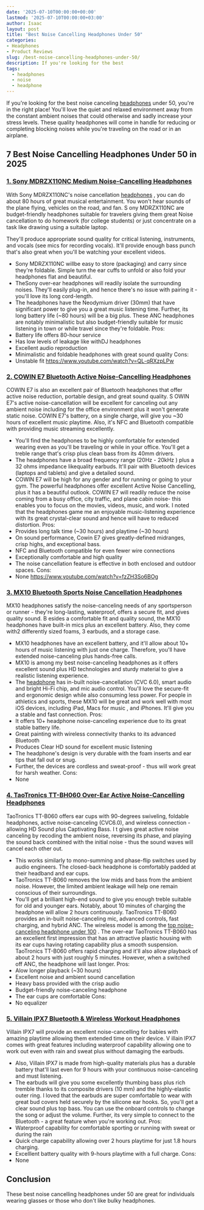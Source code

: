 ```yaml
---
date: '2025-07-10T00:00:00+00:00'
lastmod: '2025-07-10T00:00:00+03:00'
author: Isaac
layout: post
title: "Best Noise Cancelling Headphones Under 50"
categories:
- Headphones
- Product Reviews
slug: /best-noise-cancelling-headphones-under-50/
description: If you're looking for the best
tags: 
  - headphones
  - noise
  - headphone
---
```

If you're looking for the best
noise canceling [headphones](https://en.wikipedia.org/wiki/Noise-cancelling_headphones)
under 50, you're in the right place!
You'll love the quiet and relaxed environment away from the constant ambient noises that could otherwise and sadly increase your stress levels.
These quality headphones will come in handle for reducing or completing blocking noises while you're traveling on the road or in an airplane.
## 7 Best Noise Cancelling Headphones Under 50 in 2025
### [1. Sony MDRZX110NC Medium Noise-Cancelling Headphones](https://www.amazon.com/dp/B00NWYGZO6/?tag=p-policy-20)
With Sony MDRZX110NC's noise cancellation
[headphones](https://pestpolicy.com/best-noise-cancelling-headphones-under-200/)
, you can do about 80 hours of great musical entertainment. You won't hear sounds of the plane flying, vehicles on the road, and fan.
S
ony MDRZX110NC are budget-friendly headphones suitable for travelers giving them great Noise cancellation to do homework (for college students) or just concentrate on a task like drawing using a suitable laptop.

They'll produce appropriate sound quality for critical listening, instruments, and vocals (see mics for recording vocals). It'll provide enough bass punch that's also great when you'll be watching your excellent videos.
- Sony MDRZX110NC willbe easy to store (packaging) and carry since they're foldable. Simple turn the ear cuffs to unfold or also fold your headphones flat and beautiful.
- TheSony over-ear headphones will readily isolate the surrounding noises. They'll easily plug-in, and hence there's no issue with pairing it - you'll love its long cord-length.
- The headphones have the Neodymium driver (30mm) that have significant power to give you a great music listening time. Further, its long battery life (~80 hours) will be a big plus.
These ANC headphones are notably minimalistic but also budget-friendly suitable for music listening in town or while travel since they're foldable.
Pros:
- Battery life offers 80-hour service
- Has low levels of leakage like withDJ headphones
- Excellent audio reproduction
- Minimalistic and foldable headphones with great sound quality
Cons:
- Unstable fit
https://www.youtube.com/watch?v=QL-qRXzpLPw
### [2. COWIN E7 Bluetooth Active Noise-Cancelling Headphones](https://www.amazon.com/dp/B00NWYGZO6/?tag=p-policy-20)
COWIN E7 is also an excellent pair of Bluetooth headphones that offer active noise reduction, portable design, and great sound quality.
S
OWIN E7's
active noise-cancellation will be excellent for canceling out any ambient noise including for the office environment plus it won't generate static noise.
COWIN E7's battery, on a single charge, will give you ~30 hours of excellent music playtime. Also, it's NFC and Bluetooth compatible with providing music streaming excellently.
- You'll find the headphones to be highly comfortable for extended wearing even as you'll be traveling or while in your office. You'll get a treble range that's crisp plus clean bass from its 40mm drivers.
- The headphones have a broad frequency range (20Hz - 20kHz ) plus a 32 ohms impedance likequality earbuds. It'll pair with Bluetooth devices (laptops and tablets) and give a detailed sound.
- COWIN E7 will be high for any gender and for running or going to your gym. The powerful headphones offer excellent Active Noise Cancelling, plus it has a beautiful outlook.
COWIN E7 will
readily reduce the noise coming from a busy office, city traffic, and plane cabin noise- this enables you to focus on the movies, videos, music, and work.
I noted that the headphones game me an enjoyable music-listening experience with its great crystal-clear sound and hence will have to reduced distortion.
Pros:
- Provides long talk time (~30 hours) and playtime (~30 hours)
- On sound performance, Cowin E7 gives greatly-defined midranges, crisp highs, and exceptional bass.
- NFC and Bluetooth compatible for even fewer wire connections
- Exceptionally comfortable and high quality
- The noise cancellation feature is effective in both enclosed and outdoor spaces.
Cons:
- None
https://www.youtube.com/watch?v=fzZH3So6BOg
### [3. MX10 Bluetooth Sports Noise Cancellation Headphones](https://www.amazon.com/dp/B01LYDQMXC/?tag=p-policy-20)
MX10 headphones satisfy the noise-canceling needs of any sportsperson or runner - they're long-lasting, waterproof, offers a secure fit, and gives quality sound.
B
esides a comfortable fit and quality sound, the
MX10 headphones have built-in mics plus an excellent battery. Also, they come with2 differently sized foams, 3 earbuds, and a storage case.
- MX10 headphones have an excellent battery, and it'll allow about 10+ hours of music listening with just one charge. Therefore, you'll have extended noise-canceling plus hands-free calls.
- MX10 is among my best noise-canceling headphones as it offers excellent sound plus HD technologies and sturdy material to give a realistic listening experience.
- The [headphone](/posts/best-noise-cancelling-headphones-under-100/) has in-built noise-cancellation (CVC 6.0), smart audio and bright Hi-Fi chip, and mic audio control. You'll love the secure-fit and ergonomic design while also consuming less power.
For people in athletics and sports, these MX10 will be great and work well with most iOS devices, including iPad,
Macs for music
, and iPhones. It'll give you a stable and fast connection.
Pros:
- It offers 10+ headphone noise-canceling experience due to its great stable battery life.
- Great painting with wireless connectivity thanks to its advanced Bluetooth
- Produces Clear HD sound for excellent music listening
- The headphone's design is very durable with the foam inserts and ear tips that fall out or snug.
- Further, the devices are cordless and sweat-proof - thus will work great for harsh weather.
Cons:
- None
### [4. TaoTronics TT-BH060 Over-Ear Active Noise-Cancelling Headphones](https://www.amazon.com/dp/B07TWK4V1H/?tag=p-policy-20)
TaoTronics TT-B060 offers ear cups with 90-degrees swiveling, foldable headphones, active noise-canceling (CVC6.0), and wireless connection - allowing HD Sound plus Captivating Bass.
I
t gives great active noise canceling by recoding the ambient noise, reversing its phase, and playing the sound back combined with the initial noise - thus the sound waves will cancel each other out.
- This works similarly to mono-summing and phase-flip switches used by audio engineers. The closed-back headphone is comfortably padded at their headband and ear cups.
- TaoTronics TT-B060 removes the low mids and bass from the ambient noise. However, the limited ambient leakage will help one remain conscious of their surroundings.
- You'll get a brilliant high-end sound to give you enough treble suitable for old and younger ears. Notably, about 10 minutes of charging the headphone will allow 2 hours continuously.
TaoTronics TT-B060 provides an in-built noise-canceling mic, advanced controls, fast charging, and hybrid ANC. The wireless model is among the
[top noise-canceling headphone under 100](https://pestpolicy.com/best-noise-cancelling-headphones-under-100/)
.
The over-ear
TaoTronics TT-B060 has an excellent first impression that has an attractive plastic housing with its ear cups having rotating capability plus a smooth suspension.
TaoTronics TT-B060 offers rapid charging and it'll also allow playback of about 2 hours with just roughly 5 minutes. However, when a switched off ANC, the headphone will last longer.
Pros:
- Alow longer playback (~30 hours)
- Excellent noise and ambient sound cancellation
- Heavy bass provided with the crisp audio
- Budget-friendly noise-canceling headphone
- The ear cups are comfortable
Cons:
- No equalizer
### [5. Villain IPX7 Bluetooth & Wireless Workout Headphones](https://www.amazon.com/dp/B07K1R6CQY/?tag=p-policy-20)
Villain IPX7 will provide an excellent noise-cancelling for babies with amazing playtime allowing them extended time on their device.
V
illain IPX7 comes with great features including waterproof capability allowing one to work out even with rain and sweat plus without damaging the earbuds.
- Also, Villain IPX7 is made from high-quality materials plus has a durable battery that'll last even for 9 hours with your continuous noise-canceling and must listening.
- The earbuds will give you some excellently thumbing bass plus rich tremble thanks to its composite drivers (10 mm) and the highly-elastic outer ring.
I loved that the earbuds are super comfortable to wear with great bud covers held securely by the silicone ear hooks. So, you'll get a clear sound plus top bass.
You can use the onboard controls to change the song or adjust the volume. Further, its very simple to connect to the Bluetooth - a great feature when you're working out.
Pros:
- Waterproof capability for comfortable sporting or running with sweat or during the rain
- Quick charge capability allowing over 2 hours playtime for just 1.8 hours charging.
- Excelllent battery quality with 9-hours playtime with a full charge.
Cons:
- None
## Conclusion
These
best noise cancelling headphones under 50 are
great for individuals wearing glasses or those who don't like bulky headphones.
